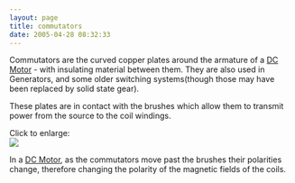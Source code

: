 ```yaml
---
layout: page
title: commutators
date: 2005-04-28 08:32:33
---
```

<p>Commutators are the curved copper plates around the armature of a <a class="wiki" href="/wiki/dc_motor.html" title="DC Motor">DC Motor</a> - with insulating material between them. They are also used in Generators, and some older switching systems(though those may have been replaced by solid state gear).
</p>
<p>These plates are in contact with the brushes which allow them to transmit power from the source to the coil windings.
</p>
<p>Click to enlarge:
<br/> <a class="internal" href="browseimage222"> <img class="img-responsive" src="image222&amp;thumb=1"/> </a>
</p>
<p>In a <a class="wiki" href="/wiki/dc_motor.html" title="DC Motor">DC Motor</a>, as the commutators move past the brushes their polarities change, therefore changing the polarity of the magnetic fields of the coils.
</p>
